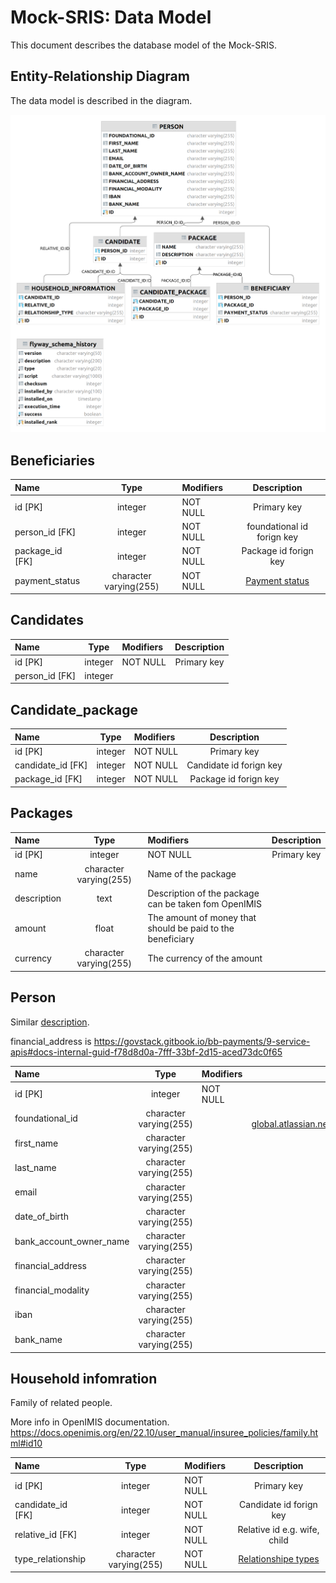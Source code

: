 # Mock-SRIS: Data Model

This document describes the database model of the Mock-SRIS.

## Entity-Relationship Diagram

The data model is described in the diagram.

![Entity-Relationship Diagram](images/data-model-diagram.png)


## Beneficiaries
| Name               |  Type   | Modifiers        |         Description         |
|:-------------------|:-------:|:----------- |:---------------------------:|
| id [PK]            | integer | NOT NULL |         Primary key         |
| person_id [FK]     | integer | NOT NULL | foundational id forign key  |
| package_id    [FK] | integer | NOT NULL |    Package id forign key    |
| payment_status     |   character varying(255)    | NOT NULL | [Payment status](status.md) |

## Candidates

| Name                    |          Type          | Modifiers |          Description         |
|:------------------------|:----------------------:|:----------|:----------------------------:|
| id [PK]                 |        integer         | NOT NULL  |         Primary key          |
| person_id   [FK]            |        integer         |           |                              |


## Candidate_package
| Name              |  Type   | Modifiers        |       Description       |
|:------------------|:-------:|:----------- |:-----------------------:|
| id [PK]           | integer | NOT NULL |       Primary key       |
| candidate_id [FK] | integer | NOT NULL | Candidate id forign key |
| package_id [FK]   | integer | NOT NULL |  Package id forign key  |


## Packages

| Name        |          Type          | Modifiers                                                 |                  Description      |
|:------------|:----------------------:|:----------------------------------------------------------|:----------------------------------------------------:|
| id [PK]     |        integer         | NOT NULL                                                  |                     Primary key                      |
| name        | character varying(255) | Name of the package                                       |
| description |          text          | Description of the package can be taken fom OpenIMIS      |
| amount      |         float          | The amount of money that should be paid to the beneficiary |
| currency    | character varying(255)          | The currency of the amount                        |

## Person

Similar [description](https://openid.net/specs/openid-connect-core-1_0.html#5.1.%20Standard%20Claims).

financial_address is https://govstack.gitbook.io/bb-payments/9-service-apis#docs-internal-guid-f78d8d0a-7fff-33bf-2d15-aced73dc0f65


| Name                    |  Type   | Modifiers |                                                                                                       Description                                                                                                       |
|:------------------------|:-------:|:----------|:-----------------------------------------------------------------------------------------------------------------------------------------------------------------------------------------------------------------------:|
| id [PK]                 | integer | NOT NULL  |                                                                                                       Primary key                                                                                                       |
| foundational_id         | character varying(255)  |           |              UUID is a temporary solution for showing Foundational Id.  https://govstack-global.atlassian.net/wiki/spaces/DEMO/pages/111575043/Service+Blueprint+of+Unconditional+Social+Cash+Transfer               |
| first_name              | character varying(255)  |           |                                                                                                    Person first name                                                                                                    |
| last_name               | character varying(255)  |           |                                                                                                    Person last name                                                                                                     |
| email                   | character varying(255)  |           |                                                                                                      Person email                                                                                                       |
| date_of_birth           | character varying(255)  |           |                                                                                                  Person date of birth                                                                                                   |
| bank_account_owner_name | character varying(255)  |           |                                    Bacnk Account Owner name. [More info](https://github.com/GovStackWorkingGroup/sandbox-bb-payments/tree/bad263faa7ff1c4d7788751e9cd06899c561853a)                                     |
| financial_address       | character varying(255)  |           |                                        Financial address [More info](https://github.com/GovStackWorkingGroup/sandbox-bb-payments/tree/bad263faa7ff1c4d7788751e9cd06899c561853a)                                         |
| financial_modality      | character varying(255)  |           |                                        Financial modality [More info](https://github.com/GovStackWorkingGroup/sandbox-bb-payments/tree/bad263faa7ff1c4d7788751e9cd06899c561853a)                                        |
| iban                    | character varying(255)  |           |                                International Bank Account Number  [More info](https://github.com/GovStackWorkingGroup/sandbox-bb-payments/tree/bad263faa7ff1c4d7788751e9cd06899c561853a)                                |
| bank_name               | character varying(255)  |           |                                            Bank name  [More info](https://github.com/GovStackWorkingGroup/sandbox-bb-payments/tree/bad263faa7ff1c4d7788751e9cd06899c561853a)                                            |

## Household infomration
Family of related people.

More info in OpenIMIS documentation.
https://docs.openimis.org/en/22.10/user_manual/insuree_policies/family.html#id10

| Name              |  Type   | Modifiers        |                   Description                   |
|:------------------|:-------:|:----------- |:-----------------------------------------------:|
| id [PK]           | integer | NOT NULL |                   Primary key                   |
| candidate_id [FK] | integer | NOT NULL |             Candidate id forign key             |
| relative_id [FK]  | integer | NOT NULL |           Relative id e.g. wife, child          |
| type_relationship | character varying(255) | NOT NULL |  [Relationshipe types](relatioship-types.md)|
